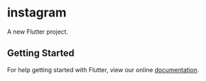 # instagram

A new Flutter project.

## Getting Started

For help getting started with Flutter, view our online
[documentation](https://flutter.io/).
